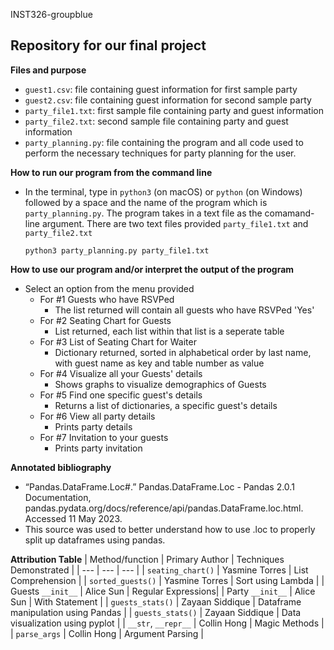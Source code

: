 INST326-groupblue

Repository for our final project
  -

**Files and purpose**
- `guest1.csv`: file containing guest information for first sample party
- `guest2.csv`: file containing guest information for second sample party 
- `party_file1.txt`: first sample file containing party and guest information 
- `party_file2.txt`: second sample file containing party and guest information
- `party_planning.py`: file containing the program and all code used to perform 
  the necessary techniques for party planning for the user. 

**How to run our program from the command line**
- In the terminal, type in `python3` (on macOS) or `python` (on Windows) 
followed by a space and the name of the program which is `party_planning.py`. 
The program takes in a text file as the comamand-line argument. 
There are two text files provided `party_file1.txt` and `party_file2.txt`

  `python3 party_planning.py party_file1.txt`

**How to use our program and/or interpret the output of the program**
- Select an option from the menu provided
  - For #1 Guests who have RSVPed
    - The list returned will contain all guests who have RSVPed 'Yes'
  - For #2 Seating Chart for Guests
    - List returned, each list within that list is a seperate table
  - For #3 List of Seating Chart for Waiter
    - Dictionary returned, sorted in alphabetical order by last name, 
    with guest name as key and table number as value
  - For #4 Visualize all your Guests' details
    - Shows graphs to visualize demographics of Guests
  - For #5 Find one specific guest's details
    - Returns a list of dictionaries, a specific guest's details
  - For #6 View all party details
    - Prints party details
  - For #7 Invitation to your guests
    - Prints party invitation

**Annotated bibliography** 
- “Pandas.DataFrame.Loc#.” Pandas.DataFrame.Loc - Pandas 2.0.1 Documentation, pandas.pydata.org/docs/reference/api/pandas.DataFrame.loc.html. Accessed 11 May 2023. 
- This source was used to better understand how to use .loc to properly split up dataframes using pandas.

**Attribution Table**
| Method/function | Primary Author | Techniques Demonstrated |
| --- | --- | --- |
| `seating_chart()` | Yasmine Torres | List Comprehension |
| `sorted_guests()` | Yasmine Torres | Sort using Lambda |
| Guests `__init__` | Alice Sun      | Regular Expressions|
| Party `__init__`  | Alice Sun      | With Statement |
| `guests_stats()` | Zayaan Siddique | Dataframe manipulation using Pandas |
| `guests_stats()` | Zayaan Siddique | Data visualization using pyplot |
| `__str`, `__repr__` | Collin Hong | Magic Methods |
| `parse_args` | Collin Hong | Argument Parsing |
